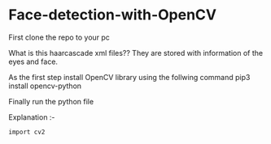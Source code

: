 # Face-detection-with-OpenCV

First clone the repo to your pc

What is this haarcascade xml files??
    They are stored with information of the eyes and face.
    
As the first step install OpenCV library using the follwing command
    pip3 install opencv-python
    
Finally run the python file

Explanation :-

```
import cv2
```
    

